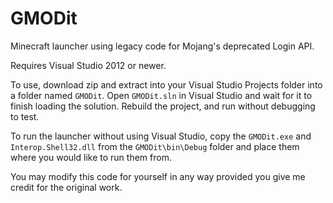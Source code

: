 # GMODit
Minecraft launcher using legacy code for Mojang's deprecated Login API.

Requires Visual Studio 2012 or newer.

To use, download zip and extract into your Visual Studio Projects folder into a folder named `GMODit`. Open `GMODit.sln` in Visual Studio and wait for it to finish loading the solution. Rebuild the project, and run without debugging to test.

To run the launcher without using Visual Studio, copy the `GMODit.exe` and `Interop.Shell32.dll` from the `GMODit\bin\Debug` folder and place them where you would like to run them from.

You may modify this code for yourself in any way provided you give me credit for the original work.
